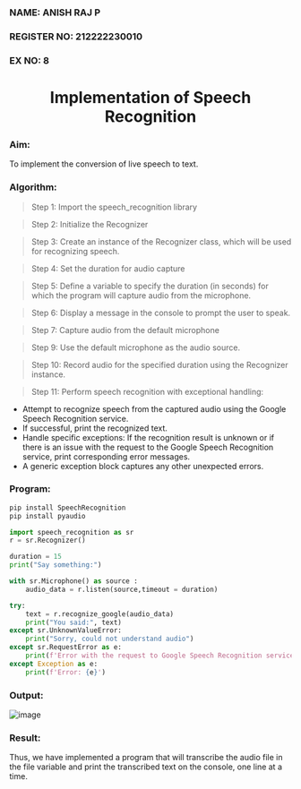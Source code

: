  <H3>NAME: ANISH RAJ P</H3>
<H3>REGISTER NO: 212222230010 </H3>
<H3>EX NO: 8 </H3>
<H1 ALIGN =CENTER>Implementation of Speech Recognition</H1>
<H3>Aim:</H3> 
 To implement the conversion of live speech to text.<BR>
<h3>Algorithm:</h3>

> Step 1: Import the speech_recognition library<Br>

> Step 2: Initialize the Recognizer<Br>

> Step 3: Create an instance of the Recognizer class, which will be used for recognizing speech.<Br>

> Step 4: Set the duration for audio capture<Br>

> Step 5: Define a variable to specify the duration (in seconds) for which the program will capture audio from the microphone.<Br>

> Step 6: Display a message in the console to prompt the user to speak.<Br>

> Step 7: Capture audio from the default microphone<Br>

> Step 9: Use the default microphone as the audio source.<Br>

> Step 10: Record audio for the specified duration using the Recognizer instance.<Br>

> Step 11: Perform speech recognition with exceptional handling:<Br>
 
- 	Attempt to recognize speech from the captured audio using the Google Speech Recognition service.
- 	If successful, print the recognized text.
- 	Handle specific exceptions: If the recognition result is unknown or if there is an issue with the request to the Google Speech Recognition service, print corresponding error messages. 
- 	A generic exception block captures any other unexpected errors.
  
<H3>Program:</H3>

```py
pip install SpeechRecognition
pip install pyaudio

import speech_recognition as sr
r = sr.Recognizer()

duration = 15
print("Say something:")

with sr.Microphone() as source :
    audio_data = r.listen(source,timeout = duration)

try:
    text = r.recognize_google(audio_data)
    print("You said:", text)
except sr.UnknownValueError:
    print("Sorry, could not understand audio")
except sr.RequestError as e:
    print(f'Error with the request to Google Speech Recognition service: {e}')
except Exception as e:
    print(f'Error: {e}')

```

<H3> Output:</H3>

![image](https://github.com/user-attachments/assets/46908032-b789-40a0-8aaf-27606ecae5bc)

<H3> Result:</H3>
Thus, we have implemented a program that will transcribe the audio file in the file variable and print the transcribed text on the console, one line at a time.
